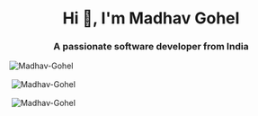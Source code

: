 <h1 align="center">Hi 👋, I'm Madhav Gohel</h1>
<h3 align="center">A passionate software developer from India</h3>
<p><img align="center" src="https://github-readme-streak-stats.herokuapp.com/?user=Madhav-Gohel&" alt="Madhav-Gohel" /></p>
<p>&nbsp;<img align="center" src="https://github-readme-stats.vercel.app/api?username=Madhav-Gohel&show_icons=true&locale=en&theme=dark" alt="Madhav-Gohel" /></p>
<p>&nbsp;<img align="center" src="https://github-readme-stats.vercel.app/api/top-langs/?username=Madhav-Gohel&show_icons=true&locale=en&theme=dark" alt="Madhav-Gohel" /></p>
